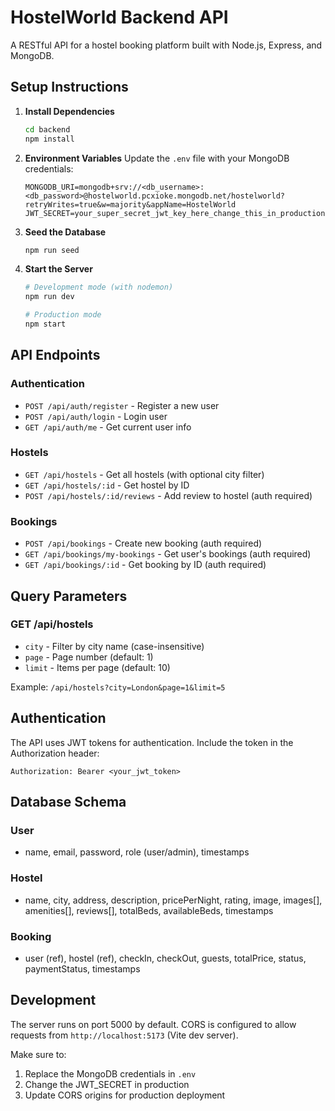 
# HostelWorld Backend API

A RESTful API for a hostel booking platform built with Node.js, Express, and MongoDB.

## Setup Instructions

1. **Install Dependencies**
   ```bash
   cd backend
   npm install
   ```

2. **Environment Variables**
   Update the `.env` file with your MongoDB credentials:
   ```
   MONGODB_URI=mongodb+srv://<db_username>:<db_password>@hostelworld.pcxioke.mongodb.net/hostelworld?retryWrites=true&w=majority&appName=HostelWorld
   JWT_SECRET=your_super_secret_jwt_key_here_change_this_in_production
   ```

3. **Seed the Database**
   ```bash
   npm run seed
   ```

4. **Start the Server**
   ```bash
   # Development mode (with nodemon)
   npm run dev
   
   # Production mode
   npm start
   ```

## API Endpoints

### Authentication
- `POST /api/auth/register` - Register a new user
- `POST /api/auth/login` - Login user
- `GET /api/auth/me` - Get current user info

### Hostels
- `GET /api/hostels` - Get all hostels (with optional city filter)
- `GET /api/hostels/:id` - Get hostel by ID
- `POST /api/hostels/:id/reviews` - Add review to hostel (auth required)

### Bookings
- `POST /api/bookings` - Create new booking (auth required)
- `GET /api/bookings/my-bookings` - Get user's bookings (auth required)
- `GET /api/bookings/:id` - Get booking by ID (auth required)

## Query Parameters

### GET /api/hostels
- `city` - Filter by city name (case-insensitive)
- `page` - Page number (default: 1)
- `limit` - Items per page (default: 10)

Example: `/api/hostels?city=London&page=1&limit=5`

## Authentication

The API uses JWT tokens for authentication. Include the token in the Authorization header:

```
Authorization: Bearer <your_jwt_token>
```

## Database Schema

### User
- name, email, password, role (user/admin), timestamps

### Hostel
- name, city, address, description, pricePerNight, rating, image, images[], amenities[], reviews[], totalBeds, availableBeds, timestamps

### Booking
- user (ref), hostel (ref), checkIn, checkOut, guests, totalPrice, status, paymentStatus, timestamps

## Development

The server runs on port 5000 by default. CORS is configured to allow requests from `http://localhost:5173` (Vite dev server).

Make sure to:
1. Replace the MongoDB credentials in `.env`
2. Change the JWT_SECRET in production
3. Update CORS origins for production deployment
